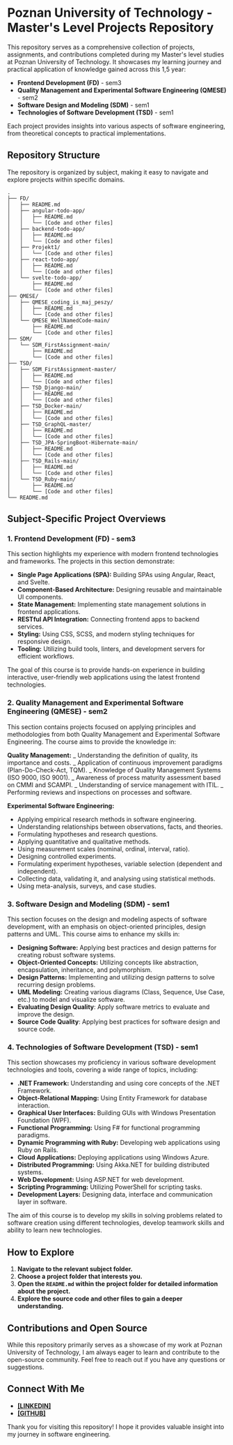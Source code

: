 # Poznan University of Technology - Master's Level Projects Repository

This repository serves as a comprehensive collection of projects, assignments, and contributions completed during my Master's level studies at Poznan University of Technology. It showcases my learning journey and practical application of knowledge gained across this 1,5 year:

- **Frontend Development (FD)** - sem3
- **Quality Management and Experimental Software Engineering (QMESE)** - sem2
- **Software Design and Modeling (SDM)** - sem1
- **Technologies of Software Development (TSD)** - sem1

Each project provides insights into various aspects of software engineering, from theoretical concepts to practical implementations.

## Repository Structure

The repository is organized by subject, making it easy to navigate and explore projects within specific domains.

```
.
├── FD/
│   ├── README.md
│   ├── angular-todo-app/
│   │   ├── README.md
│   │   └── [Code and other files]
│   ├── backend-todo-app/
│   │   ├── README.md
│   │   └── [Code and other files]
│   ├── Projekt1/
│   │   └── [Code and other files]
│   ├── react-todo-app/
│   │   ├── README.md
│   │   └── [Code and other files]
│   └── svelte-todo-app/
│       ├── README.md
│       └── [Code and other files]
├── QMESE/
│   ├── QMESE_coding_is_maj_peszy/
│   │   ├── README.md
│   │   └── [Code and other files]
│   └── QMESE_WellNamedCode-main/
│       ├── README.md
│       └── [Code and other files]
├── SDM/
│   └── SDM_FirstAssignment-main/
│       ├── README.md
│       └── [Code and other files]
├── TSD/
│   ├── SDM_FirstAssignment-master/
│   │   ├── README.md
│   │   └── [Code and other files]
│   ├── TSD_Django-main/
│   │   ├── README.md
│   │   └── [Code and other files]
│   ├── TSD_Docker-main/
│   │   ├── README.md
│   │   └── [Code and other files]
│   ├── TSD_GraphQL-master/
│   │   ├── README.md
│   │   └── [Code and other files]
│   ├── TSD_JPA-SpringBoot-Hibernate-main/
│   │   ├── README.md
│   │   └── [Code and other files]
│   ├── TSD_Rails-main/
│   │   ├── README.md
│   │   └── [Code and other files]
│   └── TSD_Ruby-main/
│       ├── README.md
│       └── [Code and other files]
└── README.md
```

## Subject-Specific Project Overviews

### 1. Frontend Development (FD) - sem3

This section highlights my experience with modern frontend technologies and frameworks. The projects in this section demonstrate:

- **Single Page Applications (SPA):** Building SPAs using Angular, React, and Svelte.
- **Component-Based Architecture:** Designing reusable and maintainable UI components.
- **State Management:** Implementing state management solutions in frontend applications.
- **RESTful API Integration:** Connecting frontend apps to backend services.
- **Styling:** Using CSS, SCSS, and modern styling techniques for responsive design.
- **Tooling:** Utilizing build tools, linters, and development servers for efficient workflows.

The goal of this course is to provide hands-on experience in building interactive, user-friendly web applications using the latest frontend technologies.

### 2. Quality Management and Experimental Software Engineering (QMESE) - sem2

This section contains projects focused on applying principles and methodologies from both Quality Management and Experimental Software Engineering. The course aims to provide the knowledge in:

**Quality Management:**
_ Understanding the definition of quality, its importance and costs.
_ Application of continuous improvement paradigms (Plan-Do-Check-Act, TQM).
_ Knowledge of Quality Management Systems (ISO 9000, ISO 9001).
_ Awareness of process maturity assessment based on CMMI and SCAMPI.
_ Understanding of service management with ITIL.
_ Performing reviews and inspections on processes and software.

**Experimental Software Engineering:**

- Applying empirical research methods in software engineering.
- Understanding relationships between observations, facts, and theories.
- Formulating hypotheses and research questions.
- Applying quantitative and qualitative methods.
- Using measurement scales (nominal, ordinal, interval, ratio).
- Designing controlled experiments.
- Formulating experiment hypotheses, variable selection (dependent and independent).
- Collecting data, validating it, and analysing using statistical methods.
- Using meta-analysis, surveys, and case studies.

### 3. Software Design and Modeling (SDM) - sem1

This section focuses on the design and modeling aspects of software development, with an emphasis on object-oriented principles, design patterns and UML. This course aims to enhance my skills in:

- **Designing Software:** Applying best practices and design patterns for creating robust software systems.
- **Object-Oriented Concepts:** Utilizing concepts like abstraction, encapsulation, inheritance, and polymorphism.
- **Design Patterns:** Implementing and utilizing design patterns to solve recurring design problems.
- **UML Modeling:** Creating various diagrams (Class, Sequence, Use Case, etc.) to model and visualize software.
- **Evaluating Design Quality**: Apply software metrics to evaluate and improve the design.
- **Source Code Quality**: Applying best practices for software design and source code.

### 4. Technologies of Software Development (TSD) - sem1

This section showcases my proficiency in various software development technologies and tools, covering a wide range of topics, including:

- **.NET Framework:** Understanding and using core concepts of the .NET Framework.
- **Object-Relational Mapping:** Using Entity Framework for database interaction.
- **Graphical User Interfaces:** Building GUIs with Windows Presentation Foundation (WPF).
- **Functional Programming:** Using F# for functional programming paradigms.
- **Dynamic Programming with Ruby:** Developing web applications using Ruby on Rails.
- **Cloud Applications:** Deploying applications using Windows Azure.
- **Distributed Programming:** Using Akka.NET for building distributed systems.
- **Web Development:** Using ASP.NET for web development.
- **Scripting Programming:** Utilizing PowerShell for scripting tasks.
- **Development Layers:** Designing data, interface and communication layer in software.

The aim of this course is to develop my skills in solving problems related to software creation using different technologies, develop teamwork skills and ability to learn new technologies.

## How to Explore

1.  **Navigate to the relevant subject folder.**
2.  **Choose a project folder that interests you.**
3.  **Open the `README.md` within the project folder for detailed information about the project.**
4.  **Explore the source code and other files to gain a deeper understanding.**

## Contributions and Open Source

While this repository primarily serves as a showcase of my work at Poznan University of Technology, I am always eager to learn and contribute to the open-source community. Feel free to reach out if you have any questions or suggestions.

## Connect With Me

- **[\[LINKEDIN\]](https://www.linkedin.com/in/bartoszchwilkowski/)**
- **[\[GITHUB\]](https://github.com/kooogi)**

Thank you for visiting this repository! I hope it provides valuable insight into my journey in software engineering.
